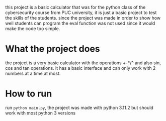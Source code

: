 this project is a basic calculator that was for the python class of the cybersecurity course from PUC university, it is just a basic project to test the skills of the students.
since the project was made in order to show how well students can program the eval function was not used since it would make the code too simple.

# What the project does
the project is a very basic calculator with the operations +-*/^ and also sin, cos and tan operations.
it has a basic interface and can only work with 2 numbers at a time at most.

# How to run
run `python main.py`, the project was made with python 3.11.2 but should work with most python 3 versions
